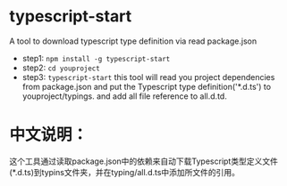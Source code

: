 # typescript-start
A tool to download typescript type definition via read package.json

- step1: `npm install -g typescript-start`
- step2: `cd youproject`
- step3: `typescript-start`
this tool will read you project dependencies from package.json and put the Typescript type definition('*.d.ts') to youproject/typings.
and add all file reference to all.d.td.

# 中文说明：
这个工具通过读取package.json中的依赖来自动下载Typescript类型定义文件(*.d.ts)到typins文件夹，并在typing/all.d.ts中添加所文件的引用。
